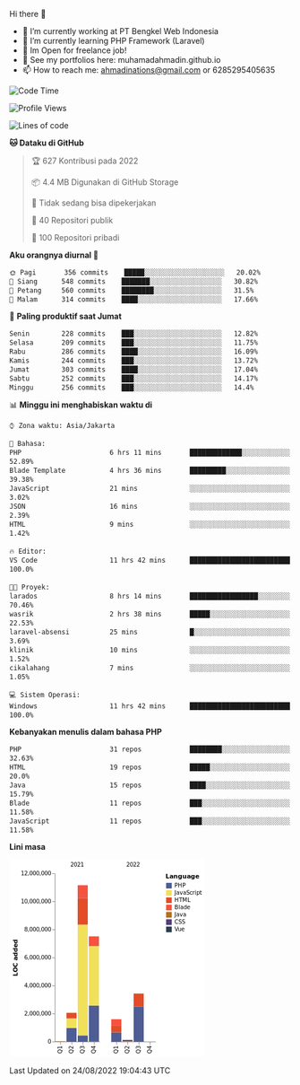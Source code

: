 Hi there 👋

- 🔭 I’m currently working at PT Bengkel Web Indonesia
- 🌱 I’m currently learning PHP Framework (Laravel)
- 📂 Im Open for freelance job!
- 🧷 See my portfolios here: muhamadahmadin.github.io
- 📫 How to reach me: ahmadinations@gmail.com or 6285295405635


<!--START_SECTION:waka-->
![Code Time](http://img.shields.io/badge/Code%20Time-1%2C129%20hrs%2040%20mins-blue)

![Profile Views](http://img.shields.io/badge/Profil%20dilihat-2-blue)

![Lines of code](https://img.shields.io/badge/Sejak%20Hello%20World%20aku%20telah%20menulis-26%20Million%20baris%20kode-blue)

**🐱 Dataku di GitHub** 

> 🏆 627 Kontribusi pada 2022
 > 
> 📦 4.4 MB Digunakan di GitHub Storage 
 > 
> 🚫 Tidak sedang bisa dipekerjakan
 > 
> 📜 40 Repositori publik 
 > 
> 🔑 100 Repositori pribadi  
 > 
**Aku orangnya diurnal 🐤** 

```text
🌞 Pagi       356 commits    █████░░░░░░░░░░░░░░░░░░░░   20.02% 
🌆 Siang      548 commits    ███████░░░░░░░░░░░░░░░░░░   30.82% 
🌃 Petang     560 commits    ████████░░░░░░░░░░░░░░░░░   31.5% 
🌙 Malam      314 commits    ████░░░░░░░░░░░░░░░░░░░░░   17.66%

```
📅 **Paling produktif saat Jumat** 

```text
Senin        228 commits    ███░░░░░░░░░░░░░░░░░░░░░░   12.82% 
Selasa       209 commits    ███░░░░░░░░░░░░░░░░░░░░░░   11.75% 
Rabu         286 commits    ████░░░░░░░░░░░░░░░░░░░░░   16.09% 
Kamis        244 commits    ███░░░░░░░░░░░░░░░░░░░░░░   13.72% 
Jumat        303 commits    ████░░░░░░░░░░░░░░░░░░░░░   17.04% 
Sabtu        252 commits    ███░░░░░░░░░░░░░░░░░░░░░░   14.17% 
Minggu       256 commits    ███░░░░░░░░░░░░░░░░░░░░░░   14.4%

```


📊 **Minggu ini menghabiskan waktu di** 

```text
⌚︎ Zona waktu: Asia/Jakarta

💬 Bahasa: 
PHP                      6 hrs 11 mins       █████████████░░░░░░░░░░░░   52.89% 
Blade Template           4 hrs 36 mins       █████████░░░░░░░░░░░░░░░░   39.38% 
JavaScript               21 mins             ░░░░░░░░░░░░░░░░░░░░░░░░░   3.02% 
JSON                     16 mins             ░░░░░░░░░░░░░░░░░░░░░░░░░   2.39% 
HTML                     9 mins              ░░░░░░░░░░░░░░░░░░░░░░░░░   1.42%

🔥 Editor: 
VS Code                  11 hrs 42 mins      █████████████████████████   100.0%

🐱‍💻 Proyek: 
larados                  8 hrs 14 mins       █████████████████░░░░░░░░   70.46% 
wasrik                   2 hrs 38 mins       █████░░░░░░░░░░░░░░░░░░░░   22.53% 
laravel-absensi          25 mins             █░░░░░░░░░░░░░░░░░░░░░░░░   3.69% 
klinik                   10 mins             ░░░░░░░░░░░░░░░░░░░░░░░░░   1.52% 
cikalahang               7 mins              ░░░░░░░░░░░░░░░░░░░░░░░░░   1.05%

💻 Sistem Operasi: 
Windows                  11 hrs 42 mins      █████████████████████████   100.0%

```

**Kebanyakan menulis dalam bahasa PHP** 

```text
PHP                      31 repos            ████████░░░░░░░░░░░░░░░░░   32.63% 
HTML                     19 repos            █████░░░░░░░░░░░░░░░░░░░░   20.0% 
Java                     15 repos            ████░░░░░░░░░░░░░░░░░░░░░   15.79% 
Blade                    11 repos            ███░░░░░░░░░░░░░░░░░░░░░░   11.58% 
JavaScript               11 repos            ███░░░░░░░░░░░░░░░░░░░░░░   11.58%

```


**Lini masa**

![Chart not found](https://raw.githubusercontent.com/MuhamadAhmadin/MuhamadAhmadin/master/charts/bar_graph.png) 


 Last Updated on 24/08/2022 19:04:43 UTC
<!--END_SECTION:waka-->
